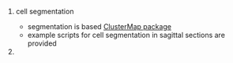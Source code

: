 1. cell segmentation
    - segmentation is based [ClusterMap package](https://github.com/wanglab-broad/ClusterMap)
    - example scripts for cell segmentation in sagittal sections are provided

2.
